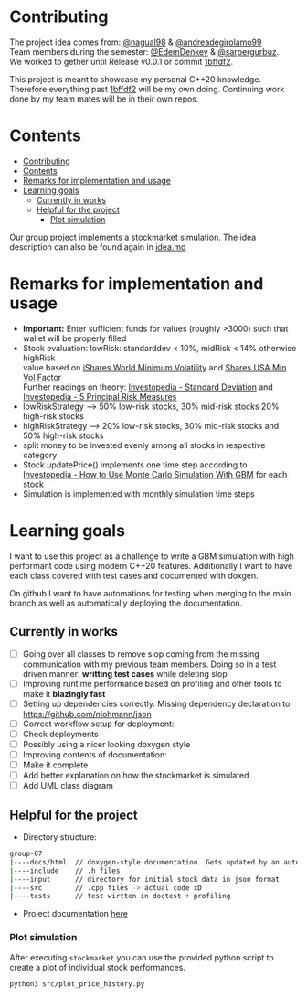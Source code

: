 # Contributing

The project idea comes from: [@nagual98](https://github.com/nagual98) & [@andreadegirolamo99](https://github.com/andreadegirolamo99) \
Team members during the semester: [@EdemDenkey](https://github.com/EdemDenkey) & [@sarpergurbuz](https://github.com/sarpergurbuz). \
We worked to gether until Release v0.0.1 or commit [1bffdf2](https://github.com/KoniHD/stock_sim_uni/commit/1bffdf258fcdc5fd6574a668b9470533684fa334).

This project is meant to showcase my personal C++20 knowledge. Therefore everything past [1bffdf2](https://github.com/KoniHD/stock_sim_uni/commit/1bffdf258fcdc5fd6574a668b9470533684fa334) will be my own doing. Continuing work done by my team mates will be in their own repos.

# Contents

- [Contributing](#contributing)
- [Contents](#contents)
- [Remarks for implementation and usage](#remarks-for-implementation-and-usage)
- [Learning goals](#learning-goals)
  - [Currently in works](#currently-in-works)
  - [Helpful for the project](#helpful-for-the-project)
    - [Plot simulation](#plot-simulation)


Our group project implements a stockmarket simulation. The idea description can also be found again in [idea.md](https://github.com/KoniHD/stock_sim_uni/blob/main/idea.md)

# Remarks for implementation and usage
- **Important:** Enter sufficient funds for values (roughly >3000) such that wallet will be properly filled 
- Stock evaluation: lowRisk: standarddev < 10%, midRisk < 14% otherwise highRisk \
value based on [iShares World Minimum Volatility](https://www.ishares.com/de/privatanleger/de/produkte/251382/ishares-msci-world-minimum-volatility-ucits-etf?switchLocale=y&siteEntryPassthrough=true) and [Shares USA Min Vol Factor](https://www.ishares.com/us/products/239695/ishares-msci-usa-minimum-volatility-etf) \
Further readings on theory: [Investopedia - Standard Deviation](https://www.investopedia.com/ask/answers/021915/how-standard-deviation-used-determine-risk.asp#toc-how-are-standard-deviation-and-variance-related) and [Investopedia - 5 Principal Risk Measures](https://www.investopedia.com/terms/r/riskmeasures.asp)
- lowRiskStrategy --> 50% low-risk stocks, 30% mid-risk stocks 20% high-risk stocks
- highRiskStrategy --> 20% low-risk stocks, 30% mid-risk stocks and 50% high-risk stocks
- split money to be invested evenly among all stocks in respective category
- Stock.updatePrice() implements one time step according to [Investopedia - How to Use Monte Carlo Simulation With GBM](https://www.investopedia.com/articles/07/montecarlo.asp) for each stock
- Simulation is implemented with monthly simulation time steps

# Learning goals

I want to use this project as a challenge to write a GBM simulation with high performant code using modern C++20 features. Additionally I want to have each class covered with test cases and documented with doxgen.

On github I want to have automations for testing when merging to the main branch as well as automatically deploying the documentation.

## Currently in works

- [ ] Going over all classes to remove slop coming from the missing communication with my previous team members. Doing so in a test driven manner: **writting test cases** while deleting slop
- [ ] Improving runtime performance based on profiling and other tools to make it **blazingly fast**
- [ ] Setting up dependencies correctly. Missing dependency declaration to https://github.com/nlohmann/json
- [ ]  Correct workflow setup for deployment:
  - [ ]  Check deployments
- [ ]  Possibly using a nicer looking doxygen style
- [ ]  Improving contents of documentation:
  - [ ]  Make it complete
  - [ ]  Add better explanation on how the stockmarket is simulated
  - [ ]  Add UML class diagram

## Helpful for the project

* Directory structure:
```bash
group-07
|----docs/html  // doxygen-style documentation. Gets updated by an automatic workflow run
|----include    // .h files
|----input      // directory for initial stock data in json format
|----src        // .cpp files -> actual code xD
|----tests      // test wirtten in doctest + profiling
```
* Project documentation [here](https://konihd.github.io/stock_sim_uni/)

### Plot simulation

After executing `stockmarket` you can use the provided python script to create a plot of individual stock performances.

```bash
python3 src/plot_price_history.py
```
